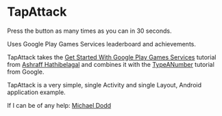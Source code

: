 # TapAttack

Press the button as many times as you can in 30 seconds.

Uses Google Play Games Services leaderboard and achievements.

TapAttack takes the [Get Started With Google Play Games Services](https://code.tutsplus.com/tutorials/get-started-with-google-play-games-services--cms-27755) tutorial from [Ashraff Hathibelagal](https://github.com/hathibelagal) and combines it with the [TypeANumber](https://github.com/playgameservices/android-basic-samples) tutorial from Google.

TapAttack is a very simple, single Activity and single Layout, Android application example.

If I can be of any help: [Michael Dodd](https://twitter.com/MDodd423)
